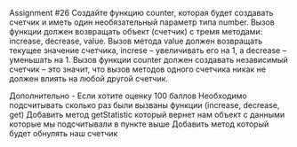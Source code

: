 Assignment #26
Создайте функцию counter, которая будет создавать счетчик и иметь один необязательный параметр типа number. 
Вызов функции должен возвращать объект (счетчик) с тремя методами: increase, decrease, value.
Вызов метода value должен возвращать текущее значение счетчика, increse – увеличивать его на 1, а decrease – уменьшать на 1.
Вызов функции counter должен создавать независимый счетчик – это значит, что вызов методов одного счетчика никак не должен 
влиять на любой другой счетчик.

Дополнительно - Если хотите оценку 100 баллов
Необходимо подсчитывать сколько раз были вызваны функции (increase, decrease, get)
Добавить метод getStatistic который вернет нам объект с данными которые мы подсчитывали в пункте выше
Добавить метод который будет обнулять наш счетчик
